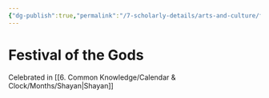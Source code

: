 ```yaml
---
{"dg-publish":true,"permalink":"/7-scholarly-details/arts-and-culture/festivals-and-holidays/festival-of-the-gods/","noteIcon":""}
---
```


# Festival of the Gods

Celebrated in [[6. Common Knowledge/Calendar & Clock/Months/Shayan\|Shayan]] 